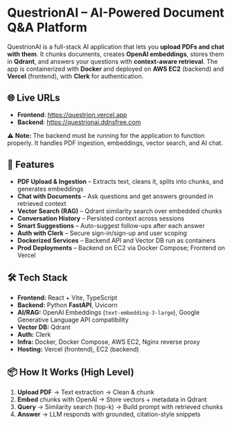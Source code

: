 # QuestrionAI – AI-Powered Document Q&A Platform
QuestrionAI is a full-stack AI application that lets you **upload PDFs and chat with them**. It chunks documents, creates **OpenAI embeddings**, stores them in **Qdrant**, and answers your questions with **context-aware retrieval**. The app is containerized with **Docker** and deployed on **AWS EC2** (backend) and **Vercel** (frontend), with **Clerk** for authentication.

## 🌐 Live URLs

- **Frontend**: https://questrion.vercel.app  
- **Backend**: https://questrionai.ddnsfree.com

⚠️ **Note:** The backend must be running for the application to function properly. It handles PDF ingestion, embeddings, vector search, and AI chat.

## 🚀 Features

- **PDF Upload & Ingestion** – Extracts text, cleans it, splits into chunks, and generates embeddings  
- **Chat with Documents** – Ask questions and get answers grounded in retrieved context  
- **Vector Search (RAG)** – Qdrant similarity search over embedded chunks  
- **Conversation History** – Persisted context across sessions  
- **Smart Suggestions** – Auto-suggest follow-ups after each answer  
- **Auth with Clerk** – Secure sign-in/sign-up and user scoping  
- **Dockerized Services** – Backend API and Vector DB run as containers  
- **Prod Deployments** – Backend on EC2 via Docker Compose; Frontend on Vercel

## 🛠️ Tech Stack

- **Frontend:** React + Vite, TypeScript  
- **Backend:** Python **FastAPI**, Uvicorn  
- **AI/RAG:** OpenAI Embeddings (`text-embedding-3-large`), Google Generative Language API compatibility  
- **Vector DB:** Qdrant  
- **Auth:** Clerk  
- **Infra:** Docker, Docker Compose, AWS EC2, Nginx reverse proxy  
- **Hosting:** Vercel (frontend), EC2 (backend)

## 📦 How It Works (High Level)

1. **Upload PDF** → Text extraction → Clean & chunk  
2. **Embed** chunks with OpenAI → Store vectors + metadata in Qdrant  
3. **Query** → Similarity search (top-k) → Build prompt with retrieved chunks  
4. **Answer** → LLM responds with grounded, citation-style snippets
